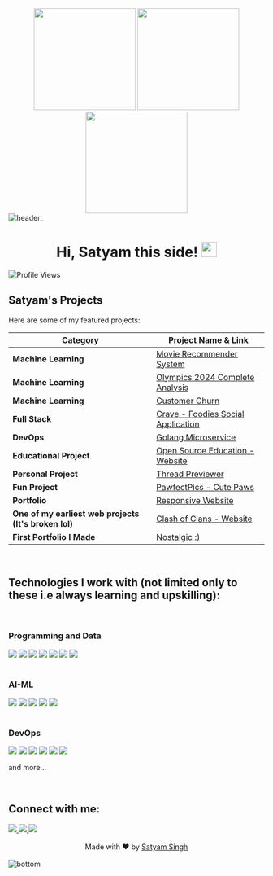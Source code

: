 <div align="center">
  <img src="https://user-images.githubusercontent.com/74038190/213866269-5d00981c-7c98-46d7-8a8e-16f462f15227.gif" width="200" />
  <img src="https://user-images.githubusercontent.com/74038190/213866269-5d00981c-7c98-46d7-8a8e-16f462f15227.gif" width="200" />
  <img src="https://user-images.githubusercontent.com/74038190/213866269-5d00981c-7c98-46d7-8a8e-16f462f15227.gif" width="200" />
</div>

<img src="https://github.com/user-attachments/assets/9216c901-7956-4f4c-a1e7-8d1b8cbd6374" alt="header_" />

<div align="center">
  <h1>
    Hi, Satyam this side!
    <img src="https://media.giphy.com/media/hvRJCLFzcasrR4ia7z/giphy.gif" width="30">
  </h1>
</div>



<img src="https://komarev.com/ghpvc/?username=satyxm&label=Profile%20Views&color=0e75b6&style=flat" alt="Profile Views" />

<br/>

## Satyam's Projects

Here are some of my featured projects:

| Category              | Project Name & Link |
|----------------------|---------------------|
| **Machine Learning** | [Movie Recommender System](https://reelarity.streamlit.app/) |
| **Machine Learning** | [Olympics 2024 Complete Analysis](https://satyxm-ml-projects-ml-olympicsapp-dhpmep.streamlit.app/) |
| **Machine Learning** | [Customer Churn](https://github.com/Satyxm/customer-churn) |
| **Full Stack** | [Crave - Foodies Social Application](https://crave-beige.vercel.app/) |
| **DevOps** | [Golang Microservice](https://github.com/Satyxm/goMicroservice) |
| **Educational Project** | [Open Source Education - Website](https://open-source-matrix.vercel.app/) |
| **Personal Project** | [Thread Previewer](https://thread-previewer.vercel.app/) |
| **Fun Project** | [PawfectPics - Cute Paws](https://pawfectpics.vercel.app/) |
| **Portfolio** | [Responsive Website](https://satyamsportfolio.vercel.app/) |
| **One of my earliest web projects (It's broken lol)** | [Clash of Clans - Website](https://satyxm.github.io/splashcoc.github.io/) |
| **First Portfolio I Made** | [Nostalgic :) ](https://satyam-s-portfolio.vercel.app/) |



<br/>

## Technologies I work with (not limited only to these i.e always learning and upskilling): 

<div>

  <br/>

  ### Programming and Data
  
  <img src="https://skillicons.dev/icons?i=typescript" />
  <img src="https://skillicons.dev/icons?i=javascript" />
  <img src="https://skillicons.dev/icons?i=golang" />
  <img src="https://skillicons.dev/icons?i=rust" />
  <img src="https://skillicons.dev/icons?i=python" />
  <img src="https://skillicons.dev/icons?i=postgresql" />
  <img src="https://skillicons.dev/icons?i=graphql" />
</div>


<div>
   
  <br/>

  ### AI-ML
  <img src="https://skillicons.dev/icons?i=pytorch" />
  <img src="https://skillicons.dev/icons?i=tensorflow" />
  <img src="https://skillicons.dev/icons?i=fastapi" />
  <img src="https://skillicons.dev/icons?i=mysql" />
  <img src="https://skillicons.dev/icons?i=opencv" />
</div>


<div>

  <br/>

  ### DevOps
 <img src="https://skillicons.dev/icons?i=kubernetes" />
 <img src="https://skillicons.dev/icons?i=docker" />
 <img src="https://skillicons.dev/icons?i=grafana" />
 <img src="https://skillicons.dev/icons?i=aws" />
 <img src="https://skillicons.dev/icons?i=jenkins" />
 <img src="https://skillicons.dev/icons?i=git" />
</div>

and more...

<br/>

## Connect with me:

<a href="mailto:satyamsingh.officialwork@gmail.com">
  <img src="https://skillicons.dev/icons?i=gmail" />
</a>

<a href="https://x.com/satyamtwts">
  <img src="https://skillicons.dev/icons?i=twitter" />
</a>
<a href="https://linkedin.com/satyams-in">
  <img src="https://skillicons.dev/icons?i=linkedin" />
</a>


<br/>
<br/>

<div align="center">
  Made with ❤️ by <a target="_blank" href="https://x.com/satyamtwts">Satyam Singh</a>
</div>


<!-- 
  Made with ❤️ by [Satyam Singh](https://cnqxr.vercel.app) 
  (center-aligned in HTML)
-->


<br/>

<img src="https://github.com/user-attachments/assets/dab29644-60b3-43e3-84b8-99cf4890db93" alt="bottom" />
